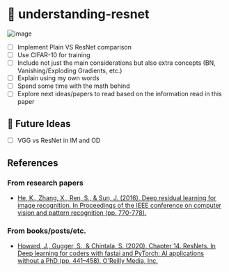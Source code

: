 # 📑 understanding-resnet

![image](https://user-images.githubusercontent.com/36760800/110832871-142dff80-829c-11eb-9c13-01d417e535d2.png)

- [ ] Implement Plain VS ResNet comparison
- [ ] Use CIFAR-10 for training
- [ ] Include not just the main considerations but also extra concepts (BN, Vanishing/Exploding Gradients, etc.)
- [ ] Explain using my own words
- [ ] Spend some time with the math behind
- [ ] Explore next ideas/papers to read based on the information read in this paper

## :crystal_ball: Future Ideas

- [ ] VGG vs ResNet in IM and OD

## References

### From research papers

- [He, K., Zhang, X., Ren, S., & Sun, J. (2016). Deep residual learning for image recognition. In Proceedings of the IEEE conference on computer vision and pattern recognition (pp. 770-778).](https://openaccess.thecvf.com/content_cvpr_2016/html/He_Deep_Residual_Learning_CVPR_2016_paper.html)

### From books/posts/etc.

- [Howard, J., Gugger, S., &amp; Chintala, S. (2020). Chapter 14. ResNets. In Deep learning for coders with fastai and PyTorch: AI applications without a PhD (pp. 441–458). O'Reilly Media, Inc.](https://www.amazon.es/Deep-Learning-Coders-Fastai-Pytorch/dp/1492045527)
